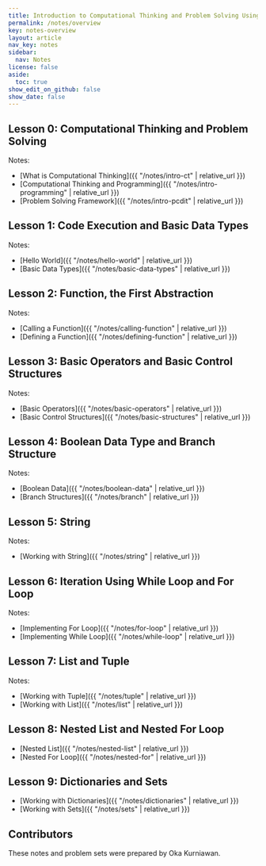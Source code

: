 ```yaml
---
title: Introduction to Computational Thinking and Problem Solving Using Python
permalink: /notes/overview
key: notes-overview
layout: article
nav_key: notes
sidebar:
  nav: Notes
license: false
aside:
  toc: true
show_edit_on_github: false
show_date: false
---
```


## Lesson 0: Computational Thinking and Problem Solving

Notes:

- [What is Computational Thinking]({{ "/notes/intro-ct" | relative_url }})
- [Computational Thinking and Programming]({{ "/notes/intro-programming" | relative_url }})
- [Problem Solving Framework]({{ "/notes/intro-pcdit" | relative_url }})

## Lesson 1: Code Execution and Basic Data Types
Notes:

- [Hello World]({{ "/notes/hello-world" | relative_url }})
- [Basic Data Types]({{ "/notes/basic-data-types" | relative_url }})


## Lesson 2: Function, the First Abstraction

Notes:

- [Calling a Function]({{ "/notes/calling-function" | relative_url }})
- [Defining a Function]({{ "/notes/defining-function" | relative_url }})


## Lesson 3: Basic Operators and Basic Control Structures

Notes:

- [Basic Operators]({{ "/notes/basic-operators" | relative_url }})
- [Basic Control Structures]({{ "/notes/basic-structures" | relative_url }})

## Lesson 4: Boolean Data Type and Branch Structure

Notes:

- [Boolean Data]({{ "/notes/boolean-data" | relative_url }})
- [Branch Structures]({{ "/notes/branch" | relative_url }})

## Lesson 5: String

Notes:

- [Working with String]({{ "/notes/string" | relative_url }})

## Lesson 6: Iteration Using While Loop and For Loop

Notes:

- [Implementing For Loop]({{ "/notes/for-loop" | relative_url }})
- [Implementing While Loop]({{ "/notes/while-loop" | relative_url }})

## Lesson 7: List and Tuple

Notes:

- [Working with Tuple]({{ "/notes/tuple" | relative_url }})
- [Working with List]({{ "/notes/list" | relative_url }})

## Lesson 8: Nested List and Nested For Loop

- [Nested List]({{ "/notes/nested-list" | relative_url }})
- [Nested For Loop]({{ "/notes/nested-for" | relative_url }})

## Lesson 9: Dictionaries and Sets
- [Working with Dictionaries]({{ "/notes/dictionaries" | relative_url }})
- [Working with Sets]({{ "/notes/sets" | relative_url }})

## Contributors

These notes and problem sets were prepared by Oka Kurniawan.